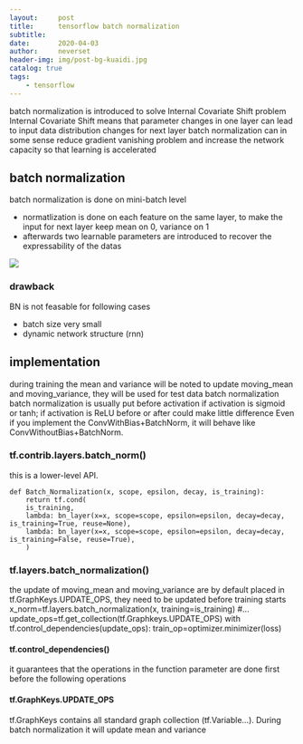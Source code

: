 ```yaml
---
layout:     post
title:      tensorflow batch normalization
subtitle:   
date:       2020-04-03
author:     neverset
header-img: img/post-bg-kuaidi.jpg
catalog: true
tags:
    - tensorflow
---
```


batch normalization is introduced to solve Internal Covariate Shift problem
Internal Covariate Shift means that parameter changes in one layer can lead to input data distribution changes for next layer
batch normalization can in some sense reduce gradient vanishing problem and increase the network capacity so that learning is accelerated

## batch normalization

batch normalization is done on mini-batch level

* normatlization is done on each feature on the same layer, to make the input for next layer keep mean on 0, variance on 1
* afterwards two learnable parameters are introduced to recover the expressability of the datas

![](https://raw.githubusercontent.com/neverset123/cloudimg/master/Img20200403133804.png)

### drawback

BN is not feasable for following cases

* batch size very small
* dynamic network structure (rnn)


## implementation

during training the mean and variance will be noted to update moving_mean and moving_variance, they will be used for test data batch normalization
batch normalization is usually put before activation if activation is sigmoid or tanh; if activation is ReLU before or after  could make little difference
Even if you implement the ConvWithBias+BatchNorm, it will behave like ConvWithoutBias+BatchNorm.

### tf.contrib.layers.batch_norm()
this is a lower-level API.

    def Batch_Normalization(x, scope, epsilon, decay, is_training):
        return tf.cond(
        is_training,
        lambda: bn_layer(x=x, scope=scope, epsilon=epsilon, decay=decay, is_training=True, reuse=None),
        lambda: bn_layer(x=x, scope=scope, epsilon=epsilon, decay=decay, is_training=False, reuse=True),
        )


### tf.layers.batch_normalization()

the update of moving_mean and moving_variance are by default placed in tf.GraphKeys.UPDATE_OPS, they need to be updated before training starts
    x_norm=tf.layers.batch_normalization(x, training=is_training)
    #...
    update_ops=tf.get_collection(tf.Graphkeys.UPDATE_OPS)
    with tf.control_dependencies(update_ops):
        train_op=optimizer.minimizer(loss)

#### tf.control_dependencies()
it guarantees that the operations in the function parameter are done first before the following operations 

#### tf.GraphKeys.UPDATE_OPS

tf.GraphKeys contains all standard graph collection (tf.Variable...). During batch normalization it will update mean and variance